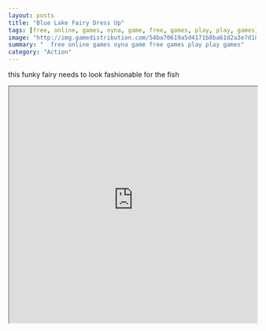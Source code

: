 ```yaml
---
layout: posts
title: "Blue Lake Fairy Dress Up"
tags: [free, online, games, oyna, game, free, games, play, play, games]
image: "http://img.gamedistribution.com/54ba70619a5d4171b8ba61d2a3e7d182.jpg"
summary: "  free online games oyna game free games play play games"
category: "Action"
---
```


this funky fairy needs to look fashionable for the fish

<iframe width="100%" height="480px;" src="http://flash.gamedistribution.com?game=54ba70619a5d4171b8ba61d2a3e7d182"></iframe>